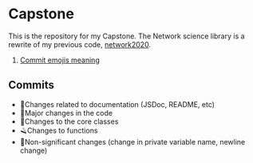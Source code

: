 # Capstone
This is the repository for my Capstone.
The Network science library is a rewrite of my previous code, [network2020](github.com/rodigu/network2020).

1. [Commit emojis meaning](#commits)

## Commits
- 📁Changes related to documentation (JSDoc, README, etc)
- 🚧Major changes in the code
- 🔗Changes to the core classes
- 🪒Changes to functions
- 🎈Non-significant changes (change in private variable name, newline change)

